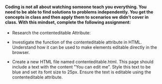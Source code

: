 #### Coding is not all about watching someone teach you everything. You need to be able to find solutions to problems independently. You get the concepts in class and then apply them to scenarios we didn’t cover in class. With this mindset, complete the following assignment:

* Research the contenteditable Attribute:

* Investigate the function of the contenteditable attribute in HTML.
  Understand how it can be used to make elements editable directly in the  browser.

* Create a new HTML file named contenteditable.html.
 This page should include a text with the content "You can edit me".
 Style this text to be blue and set its font size to 25px.
 Ensure the text is editable using the contenteditable attribute.
